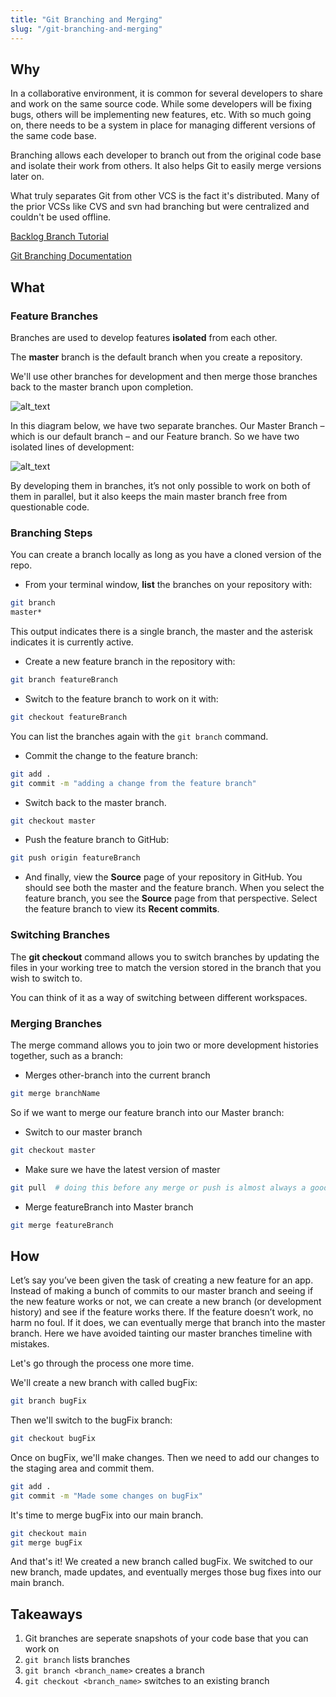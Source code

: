 ```yaml
---
title: "Git Branching and Merging"
slug: "/git-branching-and-merging"
---
```


<!-- Lecture Video

<video width="100%" height="auto" controls  poster="">
  <source src="" type="video/mp4" />
</video>

--- -->

## Why

In a collaborative environment, it is common for several developers to share and work on the same source code. While some developers will be fixing bugs, others will be implementing new features, etc. With so much going on, there needs to be a system in place for managing different versions of the same code base.

Branching allows each developer to branch out from the original code base and isolate their work from others. It also helps Git to easily merge versions later on.

What truly separates Git from other VCS is the fact it's distributed. Many of the prior VCSs like CVS and svn had branching but were centralized and couldn't be used offline.

[Backlog Branch Tutorial](https://backlog.com/git-tutorial/using-branches/)

[Git Branching Documentation](https://git-scm.com/book/en/v2/Git-Branching-Branches-in-a-Nutshell)

## What

### Feature Branches

Branches are used to develop features **isolated** from each other.

The **master** branch is the default branch when you create a repository.

We'll use other branches for development and then merge those branches back to the master branch upon completion.

![alt_text](/assets/lectures/git/git-branching-and-merging1.png)

In this diagram below, we have two separate branches. Our Master Branch – which is our default branch – and our Feature branch. So we have two isolated lines of development:

![alt_text](/assets/lectures/git/git-branching-and-merging2.png)

By developing them in branches, it’s not only possible to work on both of them in parallel, but it also keeps the main master branch free from questionable code.

### Branching Steps

You can create a branch locally as long as you have a cloned version of the repo.

- From your terminal window, **list** the branches on your repository with:

```sh
git branch
master*
```

This output indicates there is a single branch, the master and the asterisk indicates it is currently active.

- Create a new feature branch in the repository with:

```sh
git branch featureBranch
```

- Switch to the feature branch to work on it with:

```sh
git checkout featureBranch
```

You can list the branches again with the `git branch` command.

- Commit the change to the feature branch:

```sh
git add .
git commit -m "adding a change from the feature branch"
```

- Switch back to the master branch.

```sh
git checkout master
```

- Push the feature branch to GitHub:

```sh
git push origin featureBranch
```

- And finally, view the **Source** page of your repository in GitHub. You should see both the master and the feature branch. When you select the feature branch, you see the **Source** page from that perspective. Select the feature branch to view its **Recent commits**.

### Switching Branches

The **git checkout** command allows you to switch branches by updating the files in your working tree to match the version stored in the branch that you wish to switch to.

You can think of it as a way of switching between different workspaces.

### Merging Branches

The merge command allows you to join two or more development histories together, such as a branch:

- Merges other-branch into the current branch

```sh
git merge branchName
```

So if we want to merge our feature branch into our Master branch:

- Switch to our master branch

```sh
git checkout master
```

- Make sure we have the latest version of master

```sh
git pull  # doing this before any merge or push is almost always a good idea
```

- Merge featureBranch into Master branch

```sh
git merge featureBranch
```

## How

Let’s say you’ve been given the task of creating a new feature for an app. Instead of making a bunch of commits to our master branch and seeing if the new feature works or not, we can create a new branch (or development history) and see if the feature works there. If the feature doesn’t work, no harm no foul. If it does, we can eventually merge that branch into the master branch. Here we have avoided tainting our master branches timeline with mistakes.

Let's go through the process one more time.

We'll create a new branch with called bugFix:

```sh
git branch bugFix
```

Then we'll switch to the bugFix branch:

```sh
git checkout bugFix
```

Once on bugFix, we'll make changes. Then we need to add our changes to the staging area and commit them.

```sh
git add .
git commit -m "Made some changes on bugFix"
```

It's time to merge bugFix into our main branch.

```sh
git checkout main
git merge bugFix
```

And that's it! We created a new branch called bugFix. We switched to our new branch, made updates, and eventually merges those bug fixes into our main branch.

## Takeaways

1. Git branches are seperate snapshots of your code base that you can work on
2. `git branch` lists branches
3. `git branch <branch_name>` creates a branch
4. `git checkout <branch_name>` switches to an existing branch

